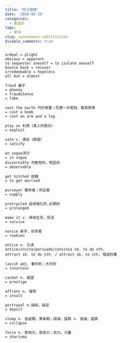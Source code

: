 ```yaml
---
title: '同义替换'
date: '2020-05-28'
categories:
  - 英语志
tags:
  - 单词
slug: synonymous-substitution
disable_comments: true
---
```


	ordeal = plight
	obvious = apparent
	to sequester oneself = to isolate oneself
	bounce back = recover
	irredeemable = hopeless
	all but = almost

	fraud 骗子
	= phoney
	= fraudulence
	= fake

	cost the earth 代价惨重；花费一大笔钱，极其昂贵
	= cost a bomb
	= cost an arm and a leg

	play on 利用（某人的弱点）
	= exploit

	sate v. 满足（欲望）
	= satisfy
	
	en vogue流行
	= in vogue 
	discernible 可察觉的，明显的
	= observable
	
	get hitched 结婚
	= to get married

	purveyor 散布者；供应者
	= supply

	protracted 延续很久的,长期的
	= prolonged

	make it v. 继续生存，存活
	= survive

	novice 新手，初学者
	= rookien

	entice v. 引诱
	entice/invite/persuade/convince sb. to do sth.
	attract sb. to do sth. / attract sb. to sth. 错误的事

	lavish adj. 奢华的；大方的
	= luxurious

	cachet n. 威望
	= prestige

	affront n. 侮辱
	= insult

	portrayal n.描绘，描述
	= depict

	slump n. 低迷期，萧条期；锐减，猛跌 v. 锐减，猛跌
	= collapse

	force n. 影响力，感染力；武力，力量
	= charisma
